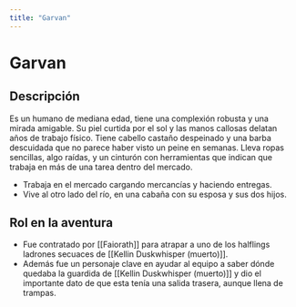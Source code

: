 ```yaml
---
title: "Garvan"
---
```


# Garvan

## Descripción

Es un humano de mediana edad, tiene una complexión robusta y una mirada amigable. Su piel curtida por el sol y las manos callosas delatan años de trabajo físico. Tiene cabello castaño despeinado y una barba descuidada que no parece haber visto un peine en semanas. Lleva ropas sencillas, algo raídas, y un cinturón con herramientas que indican que trabaja en más de una tarea dentro del mercado.
- Trabaja en el mercado cargando mercancías y haciendo entregas.
- Vive al otro lado del río, en una cabaña con su esposa y sus dos hijos.

## Rol en la aventura
- Fue contratado por [[Faiorath]] para atrapar a uno de los halflings ladrones secuaces de [[Kellin Duskwhisper (muerto)]].
- Además fue un personaje clave en ayudar al equipo a saber dónde quedaba la guardida de [[Kellin Duskwhisper (muerto)]] y dio el importante dato de que esta tenía una salida trasera, aunque llena de trampas.
